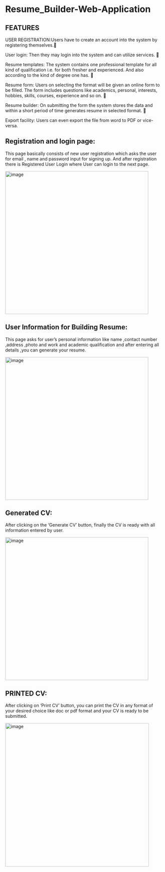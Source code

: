 # Resume_Builder-Web-Application
## FEATURES

USER REGISTRATION:Users have to create an account into the system by registering themselves. 

User login: Then they may login into the system and can utilize services. 

Resume templates: The system contains one professional template for all kind of qualification i.e. for both fresher and experienced. And also according to the kind of degree one has.  

Resume form: Users on selecting the format will be given an online form to be filled. The form includes questions like academics, personal, interests, hobbies, skills, courses, experience and so on.  

Resume builder: On submitting the form the system stores the data and within a short period of time generates resume in selected format.  

Export facility: Users can even export the file from word to PDF or vice-versa.



## Registration and login page: 
This page basically consists of new user registration which asks the user for email , name and password input for signing up. And after registration there is Registered User Login where User can login to the next page.


<img width="456" alt="image" src="https://user-images.githubusercontent.com/64369143/176417777-4b6b7c8b-144d-4404-88e8-72f441246d60.png">





## User Information for Building Resume:
This page asks for user’s personal information like name ,contact number ,address ,photo and work and academic qualification and after entering all details ,you can generate your resume.

<img width="456" alt="image" src="https://user-images.githubusercontent.com/64369143/176417951-80e5fd1d-d600-4279-8446-69e99f1f4c8d.png">





## Generated CV:
After clicking on the ‘Generate CV’ button, finally the CV is ready with all information entered by user.

<img width="456" alt="image" src="https://user-images.githubusercontent.com/64369143/176418030-1280bc32-dac7-40c3-b2d7-abe6c76ef7c5.png">


## PRINTED CV:
After clicking on ‘Print CV’ button, you can print the CV in any format of your desired choice like doc or pdf format and your CV is ready to be submitted.



<img width="458" alt="image" src="https://user-images.githubusercontent.com/64369143/176418133-8c5b432c-24cc-4012-a773-a1d937cbaa90.png">


